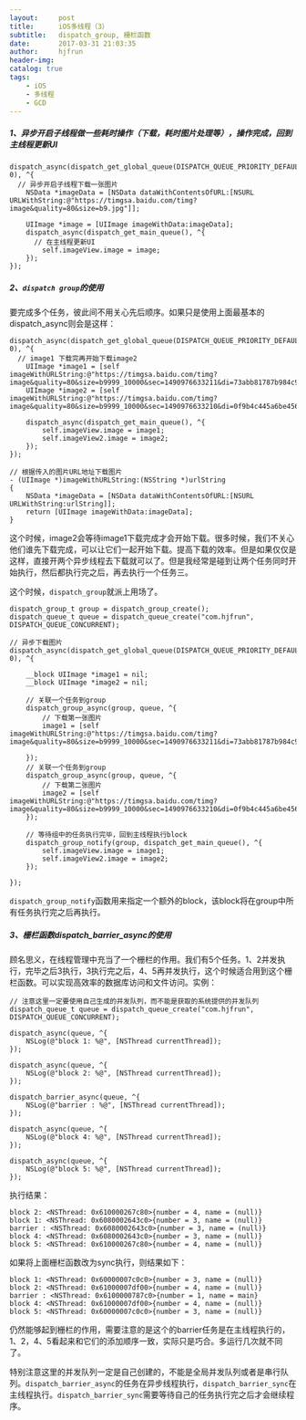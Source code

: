 ```yaml
---
layout:     post
title:      iOS多线程（3）
subtitle:   dispatch_group, 栅栏函数
date:       2017-03-31 21:03:35
author:     hjfrun
header-img: 
catalog: true
tags:
    - iOS
    - 多线程
    - GCD
---
```




##### 1、异步开启子线程做一些耗时操作（下载，耗时图片处理等），操作完成，回到主线程更新UI

```objc
dispatch_async(dispatch_get_global_queue(DISPATCH_QUEUE_PRIORITY_DEFAULT, 0), ^{
  // 异步开启子线程下载一张图片
    NSData *imageData = [NSData dataWithContentsOfURL:[NSURL URLWithString:@"https://timgsa.baidu.com/timg?image&quality=80&size=b9.jpg"]];
    
    UIImage *image = [UIImage imageWithData:imageData];
    dispatch_async(dispatch_get_main_queue(), ^{
      // 在主线程更新UI
        self.imageView.image = image;
    });
});

```



##### 2、`dispatch group`的使用

要完成多个任务，彼此间不用关心先后顺序。如果只是使用上面最基本的dispatch_async则会是这样：

```objc
dispatch_async(dispatch_get_global_queue(DISPATCH_QUEUE_PRIORITY_DEFAULT, 0), ^{
  // image1 下载完再开始下载image2
    UIImage *image1 = [self imageWithURLString:@"https://timgsa.baidu.com/timg?image&quality=80&size=b9999_10000&sec=1490976633211&di=73abb81787b984c953dc9f33d0637cb9&imgtype=0&src=http%3A%2F%2Ffile06.16sucai.com%2F2016%2F0921%2Fda78bbfe5a27798a8d300f30d5ad594e.jpg"];
    UIImage *image2 = [self imageWithURLString:@"https://timgsa.baidu.com/timg?image&quality=80&size=b9999_10000&sec=1490976633210&di=0f9b4c445a6be4566f2864f180ad7777&imgtype=0&src=http%3A%2F%2Fe.hiphotos.baidu.com%2Fzhidao%2Fpic%2Fitem%2Fb3b7d0a20cf431ad5fd0ae584d36acaf2edd9855.jpg"];
    
    dispatch_async(dispatch_get_main_queue(), ^{
        self.imageView.image = image1;
        self.imageView2.image = image2;
    });
});

// 根据传入的图片URL地址下载图片
- (UIImage *)imageWithURLString:(NSString *)urlString
{
    NSData *imageData = [NSData dataWithContentsOfURL:[NSURL URLWithString:urlString]];
    return [UIImage imageWithData:imageData];
}
```

这个时候，image2会等待image1下载完成才会开始下载。很多时候，我们不关心他们谁先下载完成，可以让它们一起开始下载。提高下载的效率。但是如果仅仅是这样，直接开两个异步线程去下载就可以了。但是我经常是碰到让两个任务同时开始执行，然后都执行完之后，再去执行一个任务三。

这个时候，`dispatch_group`就派上用场了。

```objc
dispatch_group_t group = dispatch_group_create();
dispatch_queue_t queue = dispatch_queue_create("com.hjfrun", DISPATCH_QUEUE_CONCURRENT);

// 异步下载图片
dispatch_async(dispatch_get_global_queue(DISPATCH_QUEUE_PRIORITY_DEFAULT, 0), ^{
    
    __block UIImage *image1 = nil;
    __block UIImage *image2 = nil;
    
  	// 关联一个任务到group
    dispatch_group_async(group, queue, ^{
       	// 下载第一张图片
        image1 = [self imageWithURLString:@"https://timgsa.baidu.com/timg?image&quality=80&size=b9999_10000&sec=1490976633211&di=73abb81787b984c953dc9f33d0637cb9&imgtype=0&src=http%3A%2F%2Ffile06.16sucai.com%2F2016%2F0921%2Fda78bbfe5a27798a8d300f30d5ad594e.jpg"];
        
    });
    // 关联一个任务到group
    dispatch_group_async(group, queue, ^{
      	// 下载第二张图片
        image2 = [self imageWithURLString:@"https://timgsa.baidu.com/timg?image&quality=80&size=b9999_10000&sec=1490976633210&di=0f9b4c445a6be4566f2864f180ad7777&imgtype=0&src=http%3A%2F%2Fe.hiphotos.baidu.com%2Fzhidao%2Fpic%2Fitem%2Fb3b7d0a20cf431ad5fd0ae584d36acaf2edd9855.jpg"];
    });
    
  	// 等待组中的任务执行完毕，回到主线程执行block
    dispatch_group_notify(group, dispatch_get_main_queue(), ^{
        self.imageView.image = image1;
        self.imageView2.image = image2;
    });
    
});
```

`dispatch_group_notify`函数用来指定一个额外的block，该block将在group中所有任务执行完之后再执行。



##### 3、栅栏函数dispatch_barrier_async的使用

顾名思义，在线程管理中充当了一个栅栏的作用。我们有5个任务。1、2并发执行，完毕之后3执行，3执行完之后，4、5再并发执行，这个时候适合用到这个栅栏函数。可以实现高效率的数据库访问和文件访问。实例：

```objc
// 注意这里一定要使用自己生成的并发队列，而不能是获取的系统提供的并发队列
dispatch_queue_t queue = dispatch_queue_create("com.hjfrun", DISPATCH_QUEUE_CONCURRENT);

dispatch_async(queue, ^{
    NSLog(@"block 1: %@", [NSThread currentThread]);
});

dispatch_async(queue, ^{
    NSLog(@"block 2: %@", [NSThread currentThread]);
});

dispatch_barrier_async(queue, ^{
    NSLog(@"barrier : %@", [NSThread currentThread]);
});

dispatch_async(queue, ^{
    NSLog(@"block 4: %@", [NSThread currentThread]);
});

dispatch_async(queue, ^{
    NSLog(@"block 5: %@", [NSThread currentThread]);
});
```

执行结果：

```objc
block 2: <NSThread: 0x610000267c80>{number = 4, name = (null)}
block 1: <NSThread: 0x6080002643c0>{number = 3, name = (null)}
barrier : <NSThread: 0x6080002643c0>{number = 3, name = (null)}
block 4: <NSThread: 0x6080002643c0>{number = 3, name = (null)}
block 5: <NSThread: 0x610000267c80>{number = 4, name = (null)}
```

如果将上面栅栏函数改为sync执行，则结果如下：

```objc
block 1: <NSThread: 0x60000007c0c0>{number = 3, name = (null)}
block 2: <NSThread: 0x61000007df00>{number = 4, name = (null)}
barrier : <NSThread: 0x6100000787c0>{number = 1, name = main}
block 4: <NSThread: 0x61000007df00>{number = 4, name = (null)}
block 5: <NSThread: 0x60000007c0c0>{number = 3, name = (null)}
```

仍然能够起到栅栏的作用，需要注意的是这个的barrier任务是在主线程执行的，1、2，4、5看起来和它们的添加顺序一致，实际只是巧合。多运行几次就不同了。

特别注意这里的并发队列一定是自己创建的，不能是全局并发队列或者是串行队列。`dispatch_barrier_async`的任务在异步线程执行，`dispatch_barrier_sync`在主线程执行。`dispatch_barrier_sync`需要等待自己的任务执行完之后才会继续程序。





